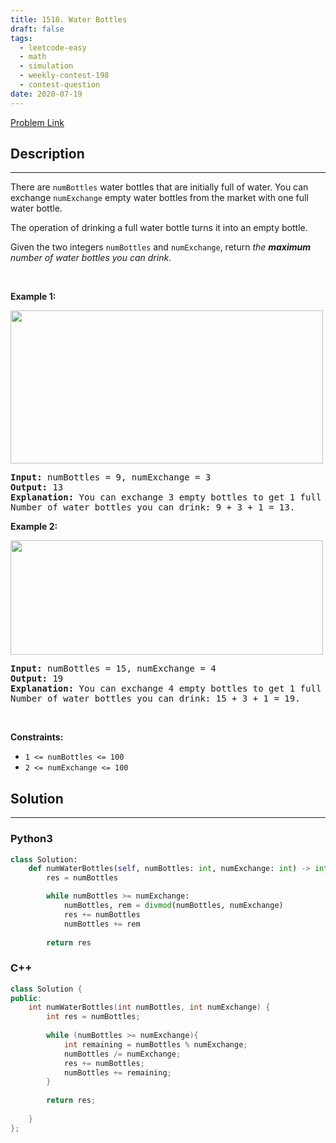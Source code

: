 ```yaml
---
title: 1518. Water Bottles
draft: false
tags: 
  - leetcode-easy
  - math
  - simulation
  - weekly-contest-198
  - contest-question
date: 2020-07-19
---
```


[Problem Link](https://leetcode.com/problems/water-bottles/)

## Description

---
<p>There are <code>numBottles</code> water bottles that are initially full of water. You can exchange <code>numExchange</code> empty water bottles from the market with one full water bottle.</p>

<p>The operation of drinking a full water bottle turns it into an empty bottle.</p>

<p>Given the two integers <code>numBottles</code> and <code>numExchange</code>, return <em>the <strong>maximum</strong> number of water bottles you can drink</em>.</p>

<p>&nbsp;</p>
<p><strong class="example">Example 1:</strong></p>
<img alt="" src="https://assets.leetcode.com/uploads/2020/07/01/sample_1_1875.png" style="width: 500px; height: 245px;" />
<pre>
<strong>Input:</strong> numBottles = 9, numExchange = 3
<strong>Output:</strong> 13
<strong>Explanation:</strong> You can exchange 3 empty bottles to get 1 full water bottle.
Number of water bottles you can drink: 9 + 3 + 1 = 13.
</pre>

<p><strong class="example">Example 2:</strong></p>
<img alt="" src="https://assets.leetcode.com/uploads/2020/07/01/sample_2_1875.png" style="width: 500px; height: 183px;" />
<pre>
<strong>Input:</strong> numBottles = 15, numExchange = 4
<strong>Output:</strong> 19
<strong>Explanation:</strong> You can exchange 4 empty bottles to get 1 full water bottle. 
Number of water bottles you can drink: 15 + 3 + 1 = 19.
</pre>

<p>&nbsp;</p>
<p><strong>Constraints:</strong></p>

<ul>
	<li><code>1 &lt;= numBottles &lt;= 100</code></li>
	<li><code>2 &lt;= numExchange &lt;= 100</code></li>
</ul>


## Solution

---
### Python3
``` py title='water-bottles'
class Solution:
    def numWaterBottles(self, numBottles: int, numExchange: int) -> int:
        res = numBottles

        while numBottles >= numExchange:
            numBottles, rem = divmod(numBottles, numExchange)
            res += numBottles
            numBottles += rem
        
        return res
```
### C++
``` cpp title='water-bottles'
class Solution {
public:
    int numWaterBottles(int numBottles, int numExchange) {
        int res = numBottles;
        
        while (numBottles >= numExchange){
            int remaining = numBottles % numExchange;
            numBottles /= numExchange;
            res += numBottles;
            numBottles += remaining;
        }
           
        return res;
        
    }
};
```


